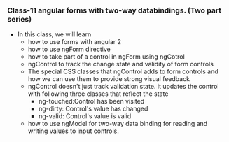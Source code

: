 ### Class-11 angular forms with two-way databindings. (Two part series)
- In this class, we will learn
    - how to use forms with angular 2
    - how to use ngForm directive
    - how to take part of a control in ngForm using ngCotrol
    - ngControl to track the change state and validity of form controls
    - The special CSS classes that ngControl adds to form controls and how we can use them to provide strong visual feedback
    - ngControl doesn't just track validation state. it updates the control with following three classes that reflect the state
        - ng-touched:Control has been visited
        - ng-dirty: Control's value has changed
        - ng-valid: Control's value is valid
    - how to use ngModel for two-way data binding for reading and writing values to input controls.
